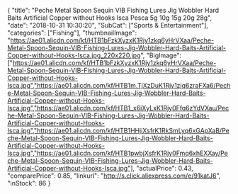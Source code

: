 {
	"title": "Peche Metal Spoon Sequin VIB Fishing Lures Jig Wobbler Hard Baits Artificial Copper without Hooks Isca Pesca 5g 10g 15g 20g 28g",
	"date": "2018-10-31 10:30:20",
	"SubCat": ["Sports & Entertainment"],
	"categories": ["Fishing"],
	"thumbnailImage": "https://ae01.alicdn.com/kf/HTB1bFzkXyzxK1Rjy1zkq6yHrVXaa/Peche-Metal-Spoon-Sequin-VIB-Fishing-Lures-Jig-Wobbler-Hard-Baits-Artificial-Copper-without-Hooks-Isca.jpg_220x220.jpg",
	"BigImage": ["https://ae01.alicdn.com/kf/HTB1bFzkXyzxK1Rjy1zkq6yHrVXaa/Peche-Metal-Spoon-Sequin-VIB-Fishing-Lures-Jig-Wobbler-Hard-Baits-Artificial-Copper-without-Hooks-Isca.jpg","https://ae01.alicdn.com/kf/HTB1m.TjXzDuK1Rjy1zjq6zraFXa6/Peche-Metal-Spoon-Sequin-VIB-Fishing-Lures-Jig-Wobbler-Hard-Baits-Artificial-Copper-without-Hooks-Isca.jpg","https://ae01.alicdn.com/kf/HTB1_x6iXyLxK1Rjy0Ffq6zYdVXau/Peche-Metal-Spoon-Sequin-VIB-Fishing-Lures-Jig-Wobbler-Hard-Baits-Artificial-Copper-without-Hooks-Isca.jpg","https://ae01.alicdn.com/kf/HTB1HHjiXsfrK1RkSmLyq6xGApXaB/Peche-Metal-Spoon-Sequin-VIB-Fishing-Lures-Jig-Wobbler-Hard-Baits-Artificial-Copper-without-Hooks-Isca.jpg","https://ae01.alicdn.com/kf/HTB1pwbjXsfrK1Rjy0Fmq6xhEXXay/Peche-Metal-Spoon-Sequin-VIB-Fishing-Lures-Jig-Wobbler-Hard-Baits-Artificial-Copper-without-Hooks-Isca.jpg"],
	"actualPrice": 0.43,
	"comparePrice": 0.85,
	"linkurl": "http://s.click.aliexpress.com/e/91katJ6",
	"inStock": 86
}
